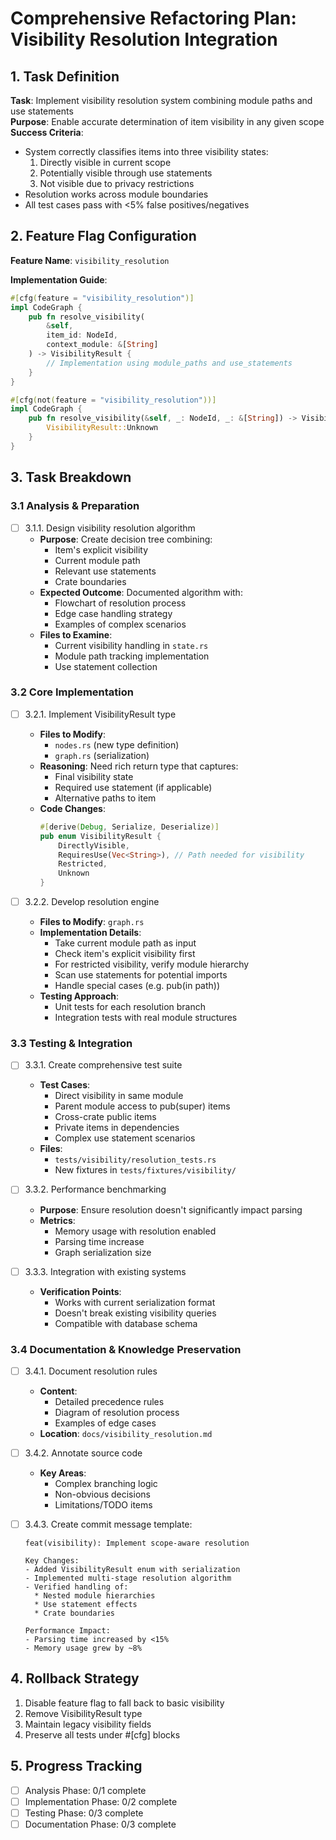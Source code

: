 # Comprehensive Refactoring Plan: Visibility Resolution Integration

## 1. Task Definition
**Task**: Implement visibility resolution system combining module paths and use statements  
**Purpose**: Enable accurate determination of item visibility in any given scope  
**Success Criteria**:
- System correctly classifies items into three visibility states:
  1. Directly visible in current scope
  2. Potentially visible through use statements
  3. Not visible due to privacy restrictions
- Resolution works across module boundaries
- All test cases pass with <5% false positives/negatives

## 2. Feature Flag Configuration
**Feature Name**: `visibility_resolution`

**Implementation Guide**:
```rust
#[cfg(feature = "visibility_resolution")]
impl CodeGraph {
    pub fn resolve_visibility(
        &self,
        item_id: NodeId,
        context_module: &[String]
    ) -> VisibilityResult {
        // Implementation using module_paths and use_statements
    }
}

#[cfg(not(feature = "visibility_resolution"))]
impl CodeGraph {
    pub fn resolve_visibility(&self, _: NodeId, _: &[String]) -> VisibilityResult {
        VisibilityResult::Unknown
    }
}
```

## 3. Task Breakdown

### 3.1 Analysis & Preparation
- [ ] 3.1.1. Design visibility resolution algorithm
  - **Purpose**: Create decision tree combining:
    - Item's explicit visibility
    - Current module path
    - Relevant use statements
    - Crate boundaries
  - **Expected Outcome**: Documented algorithm with:
    - Flowchart of resolution process
    - Edge case handling strategy
    - Examples of complex scenarios
  - **Files to Examine**:
    - Current visibility handling in `state.rs`
    - Module path tracking implementation
    - Use statement collection

### 3.2 Core Implementation
- [ ] 3.2.1. Implement VisibilityResult type
  - **Files to Modify**:
    - `nodes.rs` (new type definition)
    - `graph.rs` (serialization)
  - **Reasoning**: Need rich return type that captures:
    - Final visibility state
    - Required use statement (if applicable)
    - Alternative paths to item
  - **Code Changes**:
    ```rust
    #[derive(Debug, Serialize, Deserialize)]
    pub enum VisibilityResult {
        DirectlyVisible,
        RequiresUse(Vec<String>), // Path needed for visibility
        Restricted,
        Unknown
    }
    ```

- [ ] 3.2.2. Develop resolution engine
  - **Files to Modify**: `graph.rs`
  - **Implementation Details**:
    - Take current module path as input
    - Check item's explicit visibility first
    - For restricted visibility, verify module hierarchy
    - Scan use statements for potential imports
    - Handle special cases (e.g. pub(in path))
  - **Testing Approach**:
    - Unit tests for each resolution branch
    - Integration tests with real module structures

### 3.3 Testing & Integration
- [ ] 3.3.1. Create comprehensive test suite
  - **Test Cases**:
    - Direct visibility in same module
    - Parent module access to pub(super) items
    - Cross-crate public items
    - Private items in dependencies
    - Complex use statement scenarios
  - **Files**:
    - `tests/visibility/resolution_tests.rs`
    - New fixtures in `tests/fixtures/visibility/`

- [ ] 3.3.2. Performance benchmarking
  - **Purpose**: Ensure resolution doesn't significantly impact parsing
  - **Metrics**:
    - Memory usage with resolution enabled
    - Parsing time increase
    - Graph serialization size

- [ ] 3.3.3. Integration with existing systems
  - **Verification Points**:
    - Works with current serialization format
    - Doesn't break existing visibility queries
    - Compatible with database schema

### 3.4 Documentation & Knowledge Preservation
- [ ] 3.4.1. Document resolution rules
  - **Content**:
    - Detailed precedence rules
    - Diagram of resolution process
    - Examples of edge cases
  - **Location**: `docs/visibility_resolution.md`

- [ ] 3.4.2. Annotate source code
  - **Key Areas**:
    - Complex branching logic
    - Non-obvious decisions
    - Limitations/TODO items

- [ ] 3.4.3. Create commit message template:
    ```
    feat(visibility): Implement scope-aware resolution

    Key Changes:
    - Added VisibilityResult enum with serialization
    - Implemented multi-stage resolution algorithm
    - Verified handling of:
      * Nested module hierarchies
      * Use statement effects
      * Crate boundaries

    Performance Impact:
    - Parsing time increased by <15%
    - Memory usage grew by ~8%
    ```

## 4. Rollback Strategy
1. Disable feature flag to fall back to basic visibility
2. Remove VisibilityResult type
3. Maintain legacy visibility fields
4. Preserve all tests under #[cfg] blocks

## 5. Progress Tracking
- [ ] Analysis Phase: 0/1 complete
- [ ] Implementation Phase: 0/2 complete
- [ ] Testing Phase: 0/3 complete
- [ ] Documentation Phase: 0/3 complete
